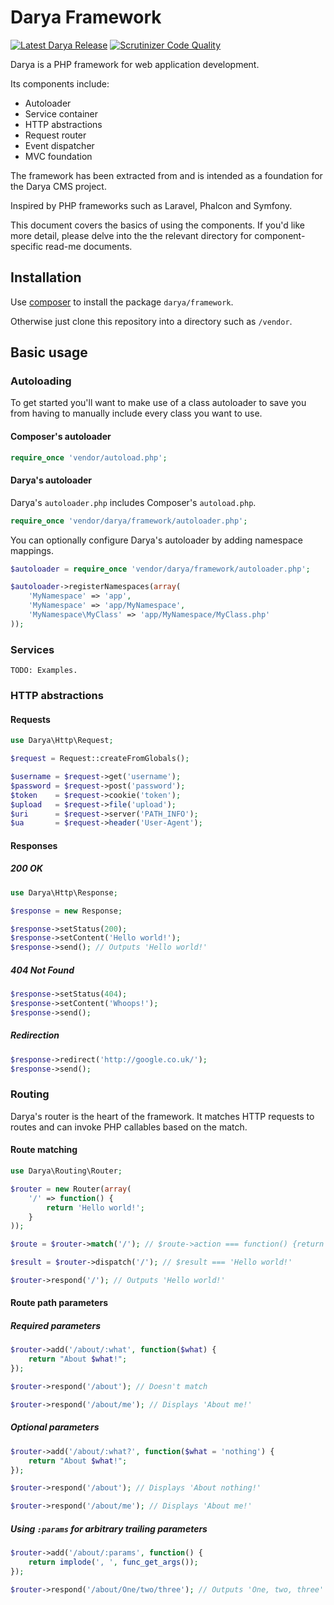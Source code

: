 # Darya Framework

[![Latest Darya Release](https://img.shields.io/github/release/hexusio/darya-framework.svg?style=flat "Latest Darya Release")](https://github.com/hexusio/darya-framework/tree/develop)
[![Scrutinizer Code Quality](https://img.shields.io/scrutinizer/g/hexusio/darya-framework/develop.svg?style=flat)](https://scrutinizer-ci.com/g/hexusio/darya-framework/?branch=develop)

Darya is a PHP framework for web application development.

Its components include:

- Autoloader
- Service container
- HTTP abstractions
- Request router
- Event dispatcher
- MVC foundation

The framework has been extracted from and is intended as a foundation for the Darya CMS project.

Inspired by PHP frameworks such as Laravel, Phalcon and Symfony.

This document covers the basics of using the components. If you'd like more detail, please delve into the the relevant directory for component-specific read-me documents.

## Installation

Use [composer](https://getcomposer.org) to install the package `darya/framework`.

Otherwise just clone this repository into a directory such as `/vendor`.

## Basic usage

### Autoloading

To get started you'll want to make use of a class autoloader to save you from 
having to manually include every class you want to use.

#### Composer's autoloader
```php
require_once 'vendor/autoload.php';
```

#### Darya's autoloader

Darya's `autoloader.php` includes Composer's `autoload.php`.

```php
require_once 'vendor/darya/framework/autoloader.php';
```

You can optionally configure Darya's autoloader by adding namespace mappings.

```php
$autoloader = require_once 'vendor/darya/framework/autoloader.php';

$autoloader->registerNamespaces(array(
	'MyNamespace' => 'app',
	'MyNamespace' => 'app/MyNamespace',
	'MyNamespace\MyClass' => 'app/MyNamespace/MyClass.php'
));
```

### Services

```
TODO: Examples.
```

### HTTP abstractions

#### Requests

```php
use Darya\Http\Request;

$request = Request::createFromGlobals();

$username = $request->get('username');
$password = $request->post('password');
$token    = $request->cookie('token');
$upload   = $request->file('upload');
$uri      = $request->server('PATH_INFO');
$ua       = $request->header('User-Agent');
```

#### Responses

##### 200 OK

```php
use Darya\Http\Response;

$response = new Response;

$response->setStatus(200);
$response->setContent('Hello world!');
$response->send(); // Outputs 'Hello world!'
```

##### 404 Not Found

```php
$response->setStatus(404);
$response->setContent('Whoops!');
$response->send();
```

##### Redirection

```php
$response->redirect('http://google.co.uk/');
$response->send();
```

### Routing

Darya's router is the heart of the framework. It matches HTTP requests to routes
and can invoke PHP callables based on the match.

#### Route matching

```php
use Darya\Routing\Router;

$router = new Router(array(
	'/' => function() {
		return 'Hello world!';
	}
));

$route = $router->match('/'); // $route->action === function() {return 'Hello world!';}

$result = $router->dispatch('/'); // $result === 'Hello world!'

$router->respond('/'); // Outputs 'Hello world!'
```

#### Route path parameters

##### Required parameters

```php
$router->add('/about/:what', function($what) {
	return "About $what!";
});

$router->respond('/about'); // Doesn't match

$router->respond('/about/me'); // Displays 'About me!'
```

##### Optional parameters

```php
$router->add('/about/:what?', function($what = 'nothing') {
	return "About $what!";
});

$router->respond('/about'); // Displays 'About nothing!'

$router->respond('/about/me'); // Displays 'About me!'
```

##### Using `:params` for arbitrary trailing parameters

```php
$router->add('/about/:params', function() {
	return implode(', ', func_get_args());
});

$router->respond('/about/One/two/three'); // Outputs 'One, two, three'
```